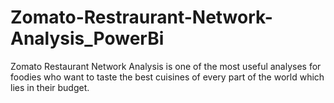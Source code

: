 # Zomato-Restraurant-Network-Analysis_PowerBi
Zomato Restaurant Network Analysis is one of the most useful analyses for foodies who want to taste the  best cuisines of every part of the world which lies in their budget.
